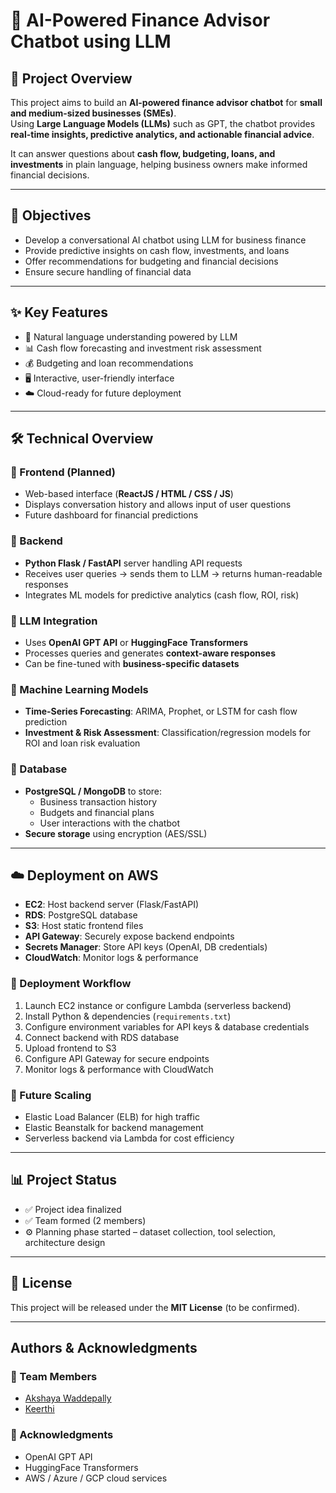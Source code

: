 # 💬 AI-Powered Finance Advisor Chatbot using LLM

## 📌 Project Overview
This project aims to build an **AI-powered finance advisor chatbot** for **small and medium-sized businesses (SMEs)**.  
Using **Large Language Models (LLMs)** such as GPT, the chatbot provides **real-time insights, predictive analytics, and actionable financial advice**.  

It can answer questions about **cash flow, budgeting, loans, and investments** in plain language, helping business owners make informed financial decisions.

---

## 🎯 Objectives
- Develop a conversational AI chatbot using LLM for business finance  
- Provide predictive insights on cash flow, investments, and loans  
- Offer recommendations for budgeting and financial decisions  
- Ensure secure handling of financial data  

---

## ✨ Key Features
- 🧠 Natural language understanding powered by LLM  
- 📊 Cash flow forecasting and investment risk assessment  
- 💰 Budgeting and loan recommendations  
- 🖥️ Interactive, user-friendly interface  
- ☁️ Cloud-ready for future deployment  

---

## 🛠️ Technical Overview

### 🔹 Frontend (Planned)
- Web-based interface (**ReactJS / HTML / CSS / JS**)  
- Displays conversation history and allows input of user questions  
- Future dashboard for financial predictions  

### 🔹 Backend
- **Python Flask / FastAPI** server handling API requests  
- Receives user queries → sends them to LLM → returns human-readable responses  
- Integrates ML models for predictive analytics (cash flow, ROI, risk)  

### 🔹 LLM Integration
- Uses **OpenAI GPT API** or **HuggingFace Transformers**  
- Processes queries and generates **context-aware responses**  
- Can be fine-tuned with **business-specific datasets**  

### 🔹 Machine Learning Models
- **Time-Series Forecasting**: ARIMA, Prophet, or LSTM for cash flow prediction  
- **Investment & Risk Assessment**: Classification/regression models for ROI and loan risk evaluation  

### 🔹 Database
- **PostgreSQL / MongoDB** to store:  
  - Business transaction history  
  - Budgets and financial plans  
  - User interactions with the chatbot  
- **Secure storage** using encryption (AES/SSL)  

---

## ☁️ Deployment on AWS

- **EC2**: Host backend server (Flask/FastAPI)  
- **RDS**: PostgreSQL database  
- **S3**: Host static frontend files  
- **API Gateway**: Securely expose backend endpoints  
- **Secrets Manager**: Store API keys (OpenAI, DB credentials)  
- **CloudWatch**: Monitor logs & performance  

### 🔄 Deployment Workflow
1. Launch EC2 instance or configure Lambda (serverless backend)  
2. Install Python & dependencies (`requirements.txt`)  
3. Configure environment variables for API keys & database credentials  
4. Connect backend with RDS database  
5. Upload frontend to S3  
6. Configure API Gateway for secure endpoints  
7. Monitor logs & performance with CloudWatch  

### 🚀 Future Scaling
- Elastic Load Balancer (ELB) for high traffic  
- Elastic Beanstalk for backend management  
- Serverless backend via Lambda for cost efficiency  

---

## 📊 Project Status
- ✅ Project idea finalized  
- ✅ Team formed (2 members)  
- ⚙️ Planning phase started – dataset collection, tool selection, architecture design  

---

## 📄 License
This project will be released under the **MIT License** (to be confirmed).  

---

## Authors & Acknowledgments

### 👥 Team Members
- [Akshaya Waddepally](https://github.com/akshayawaddepally6)  
- [Keerthi](https://github.com/keerthi297)  

### 🙏 Acknowledgments
- OpenAI GPT API  
- HuggingFace Transformers  
- AWS / Azure / GCP cloud services  





